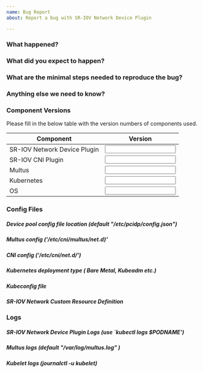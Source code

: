 ```yaml
---
name: Bug Report
about: Report a bug with SR-IOV Network Device Plugin

---
```

<!-- Please use this template while reporting a bug and provide as much relevant info as possible. Doing so give us the best chance to find a prompt resolution to your issue -->

### What happened?

### What did you expect to happen?

### What are the minimal steps needed to reproduce the bug?

### Anything else we need to know?

### Component Versions
Please fill in the below table with the version numbers of components used.

Component | Version|
------------------------------|--------------------|
|SR-IOV Network Device Plugin |<Input Version Here>|
|SR-IOV CNI Plugin            |<Input Version Here>|
|Multus                       |<Input Version Here>|
| Kubernetes                  |<Input Version Here>| 
| OS                          |<Input Version Here>|

### Config Files
##### Device pool config file location (default "/etc/pcidp/config.json")

##### Multus config ('/etc/cni/multus/net.d)'

##### CNI config ('/etc/cni/net.d/')

##### Kubernetes deployment type ( Bare Metal, Kubeadm etc.)

##### Kubeconfig file

##### SR-IOV Network Custom Resource Definition

### Logs
##### SR-IOV Network Device Plugin Logs (use `kubectl logs $PODNAME')

##### Multus logs (default "/var/log/multus.log" )

##### Kubelet logs (journalctl -u kubelet)
